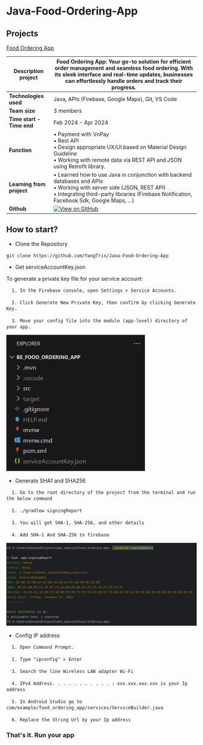 # Java-Food-Ordering-App

## Projects
[Food Ordering App](https://github.com/YangTris/Java-Food-Ordering-App) 

|**Description project**| Food Ordering App: Your go-to solution for efficient order management and seamless food ordering. With its sleek interface and real-time updates, businesses can effortlessly handle orders and track their progress.|
|---------------------|----------------|
| **Technologies used** | Java, APIs (Firebase, Google Maps), Git, VS Code |
| **Team size**         |  3 members |
| **Time start - Time end**         |  Feb 2024 - Apr 2024 |
| **Function**      | • Payment with VnPay  <br> • Rest API <br> • Design appropriate UX/UI based on Material Design Guideline <br> • Working with remote data via REST API and JSON using Retrofit library.|
| **Learning from project** | • Learned how to use Java in conjunction with backend databases and APIs <br> • Working with server side (JSON, REST API) <br> • Integrating third-party libraries (Firebase Notification, Facebook Sdk, Google Maps, ...)  |
| **Github**              |        [![View on GitHub](https://img.shields.io/badge/GitHub-View_on_GitHub-blue?logo=GitHub)](https://github.com/YangTris/Java-Food-Ordering-App)        |

## How to start?

- Clone the Repository

```
git clone https://github.com/YangTris/Java-Food-Ordering-App
```

- Get serviceAccountKey.json

To generate a private key file for your service account:
```
  1. In the Firebase console, open Settings > Service Accounts.

  2. Click Generate New Private Key, then confirm by clicking Generate Key.

  3. Move your config file into the module (app-level) directory of your app.
```
<img src="images/backend.png">

- Generate SHA1 and SHA256
```
  1. Go to the root directory of the project from the terminal and run the below command

  2. ./gradlew signingReport

  3. You will get SHA-1, SHA-256, and other details

  4. Add SHA-1 And SHA-256 to firebase
```
<img src="images/SHA.png">

- Config IP address
```
  1. Open Command Prompt.
  
  2. Type "ipconfig" > Enter

  3. Search the line Wireless LAN adapter Wi-Fi

  4. IPv4 Address. . . . . . . . . . . : xxx.xxx.xxx.xxx is your Ip address

  5. In Android Studio go to com/example/food_ordering_app/services/ServiceBuilder.java

  6. Replace the String Url by your Ip address
```
 
### That's it. Run your app
